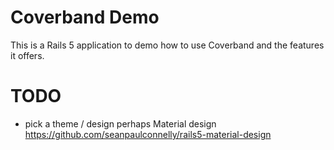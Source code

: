 # Coverband Demo

This is a Rails 5 application to demo how to use Coverband and the features it offers.

# TODO

* pick a theme / design perhaps Material design https://github.com/seanpaulconnelly/rails5-material-design